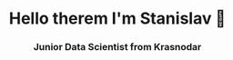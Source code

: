 <div id="header" align="center">
  <h1>Hello therem I'm Stanislav 👋</h1>
  <h3>Junior Data Scientist from Krasnodar</h3>
</div>

<!--
**FreazerKRD/FreazerKRD** is a ✨ _special_ ✨ repository because its `README.md` (this file) appears on your GitHub profile.

Here are some ideas to get you started:

- 🔭 I’m currently working on ...
- 🌱 I’m currently learning ...
- 👯 I’m looking to collaborate on ...
- 🤔 I’m looking for help with ...
- 💬 Ask me about ...
- 📫 How to reach me: ...
- 😄 Pronouns: ...
- ⚡ Fun fact: ...
-->
